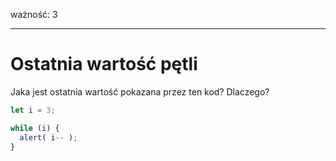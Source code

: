 ważność: 3

---

# Ostatnia wartość pętli

Jaka jest ostatnia wartość pokazana przez ten kod? Dlaczego?

```js
let i = 3;

while (i) {
  alert( i-- );
}
```
